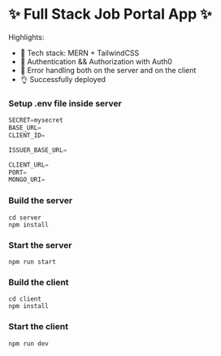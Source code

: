 # ✨ Full Stack Job Portal App ✨

Highlights:

- 🌟 Tech stack: MERN + TailwindCSS 
- 🎃 Authentication && Authorization with Auth0
- 🐞 Error handling both on the server and on the client
- 👌 Successfully deployed

### Setup .env file inside server

```js
SECRET=mysecret
BASE_URL=
CLIENT_ID=

ISSUER_BASE_URL=

CLIENT_URL=
PORT=
MONGO_URI=
```

### Build the server

```shell
cd server
npm install
```

### Start the server

```shell
npm run start
```
### Build the client

```shell
cd client
npm install
```

### Start the client

```shell
npm run dev
```
